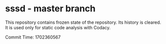 # sssd - master branch

This repository contains frozen state of the repository.
Its history is cleared. It is used only for static code
analysis with Codacy.

Commit Time: 1702360567